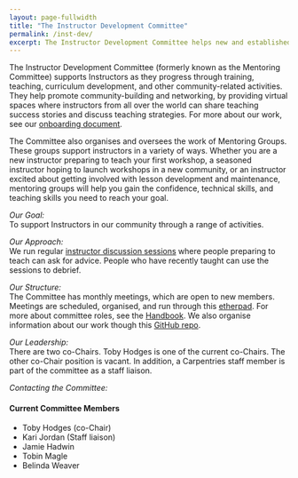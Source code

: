 ```yaml
---
layout: page-fullwidth
title: "The Instructor Development Committee"
permalink: /inst-dev/
excerpt: The Instructor Development Committee helps new and established Instructors.
---
```


The Instructor Development Committee (formerly known as the Mentoring Committee) supports Instructors as they progress 
through training, teaching, curriculum development,
and other community-related activities. They help promote community-building and networking, by 
providing virtual spaces where instructors from all over the world can share teaching success stories and 
discuss teaching strategies. For more about our work, see our [onboarding document](https://github.com/carpentries/mentoring/blob/master/onboarding-document.md).

The Committee also organises and oversees the work of Mentoring Groups. These groups support instructors in a variety of ways. 
Whether you are a new instructor preparing to teach your first workshop, a seasoned instructor hoping to launch workshops in 
a new community, or an instructor excited about getting involved with lesson development and maintenance, mentoring groups 
will help you gain the confidence, technical skills, and teaching skills you need to reach your goal.

_Our Goal:_    
To support Instructors in our community through a range of activities. 

_Our Approach:_    
We run regular [instructor discussion sessions](https://pad.carpentries.org/instructor-discussion) where people preparing to teach can ask for advice. People who have recently taught
can use the sessions to debrief.


_Our Structure:_    
The Committee has monthly meetings, which are open to new members. Meetings are scheduled, organised, and 
run through this [etherpad](https://pad.carpentries.org/scf-mentoring).
For more about committee roles, see the [Handbook](https://docs.carpentries.org/topic_folders/mentoring/mentoring-subcommittee-roles.html). We also organise information about our work though this [GitHub repo](https://github.com/carpentries/mentoring).

_Our Leadership:_    
There are two co-Chairs. Toby Hodges is one of the current co-Chairs. The other co-Chair position is vacant.
In addition, a Carpentries staff member is part of the committee as a staff liaison.

_Contacting the Committee:_     


#### Current Committee Members

* Toby Hodges (co-Chair)
* Kari Jordan (Staff liaison)
* Jamie Hadwin
* Tobin Magle
* Belinda Weaver

